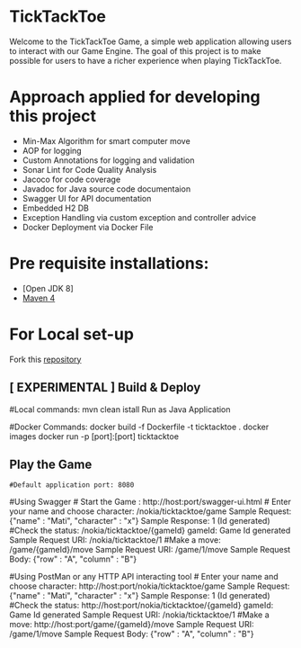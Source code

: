 # TickTackToe
Welcome to the TickTackToe Game, a simple web application allowing users to interact with our Game Engine. The goal of this project is to make possible for users to have a richer experience when playing TickTackToe.

# Approach applied for developing this project
* Min-Max Algorithm for smart computer move
* AOP for logging
* Custom Annotations for logging and validation
* Sonar Lint for Code Quality Analysis
* Jacoco for code coverage
* Javadoc for Java source code documentaion
* Swagger UI for API documentation
* Embedded H2 DB
* Exception Handling via custom exception and controller advice
* Docker Deployment via Docker File

# Pre requisite installations:
* [Open JDK 8]
* [Maven 4](https://maven.apache.org/download.cgi)

# For Local set-up
Fork this [repository](https://github.com/Khusboo295/tic-tac-toe.git)

## [ EXPERIMENTAL ] Build & Deploy

#Local commands:
		mvn clean istall
		Run as Java Application

#Docker Commands:
	docker build -f Dockerfile -t ticktacktoe .
	docker images
	docker run -p [port]:[port] ticktacktoe

## Play the Game
	#Default application port: 8080
#Using Swagger
	# Start the Game : http://host:port/swagger-ui.html
	# Enter your name and choose character: /nokia/ticktacktoe/game
		Sample Request: {"name" : "Mati", "character" : "x"}
		Sample Response: 1 (Id generated)
	#Check the status: /nokia/ticktacktoe/{gameId}
		gameId: Game Id generated
		Sample Request URI: /nokia/ticktacktoe/1
	#Make a move: /game/{gameId}/move
		Sample Request URI:  /game/1/move
		Sample Request Body: {"row" : "A", "column" : "B"}
	
#Using PostMan or any HTTP API interacting tool
	# Enter your name and choose character: http://host:port/nokia/ticktacktoe/game
		Sample Request: {"name" : "Mati", "character" : "x"}
		Sample Response: 1 (Id generated)
	#Check the status: http://host:port/nokia/ticktacktoe/{gameId}
		gameId: Game Id generated
		Sample Request URI: /nokia/ticktacktoe/1
	#Make a move: http://host:port/game/{gameId}/move
		Sample Request URI:  /game/1/move
		Sample Request Body: {"row" : "A", "column" : "B"}


 


